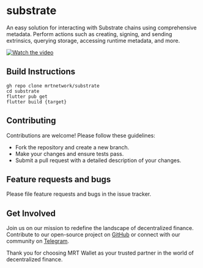 # substrate

An easy solution for interacting with Substrate chains using comprehensive metadata. Perform actions such as creating, signing, and sending extrinsics, querying storage, accessing runtime metadata, and more.

[![Watch the video](https://img.youtube.com/vi/nxevoDqABRY/0.jpg)](https://youtu.be/nxevoDqABRY)



## Build Instructions

```shell
gh repo clone mrtnetwork/substrate
cd substrate
flutter pub get
flutter build {target}
```


## Contributing

Contributions are welcome! Please follow these guidelines:

- Fork the repository and create a new branch.
- Make your changes and ensure tests pass.
- Submit a pull request with a detailed description of your changes.

## Feature requests and bugs

Please file feature requests and bugs in the issue tracker.

## Get Involved

Join us on our mission to redefine the landscape of decentralized finance. Contribute to our open-source project on [GitHub](https://github.com/mrtnetwork/substrate) or connect with our community on [Telegram](https://t.me/blockchain_web3_solidity).

Thank you for choosing MRT Wallet as your trusted partner in the world of decentralized finance.
